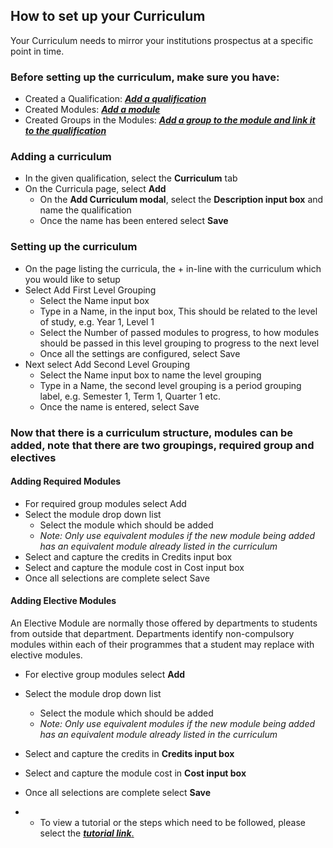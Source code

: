 ## **How to set up your Curriculum**

Your Curriculum needs to mirror your institutions prospectus at a specific point in time. 

### **Before setting up the curriculum, make sure you have:** 

- Created a Qualification: [_**Add a qualification**_](http://help.studentmanager.co.za/en/latest/Qualifications/addaqualification/)
- Created Modules: [_**Add a module**_](http://help.studentmanager.co.za/en/latest/Modules/addamodule/)
- Created Groups in the Modules: [_**Add a group to the module and link it to the qualification**_](http://help.studentmanager.co.za/en/latest/Modules/settingupmodulegroups/)

### **Adding a curriculum**

- In the given qualification, select the **Curriculum** tab
- On the Curricula page, select **Add**
  - On the **Add Curriculum modal**, select the **Description input box** and name the qualification
  - Once the name has been entered select **Save**

### **Setting up the curriculum**

- On the page listing the curricula, the + in-line with the curriculum which you would like to setup
- Select Add First Level Grouping
  - Select the Name input box
  - Type in a Name,  in the input box, This should be related to the level of study, e.g. Year 1, Level 1
  - Select the Number of passed modules to progress, to how modules should be passed in this level grouping to progress to the next level
  - Once all the settings are configured, select Save
- Next select Add Second Level Grouping
  - Select the Name input box to name the level grouping
  - Type in a Name, the second level grouping is a period grouping label, e.g. Semester 1, Term 1, Quarter 1 etc.
  - Once the name is entered, select Save

### Now that there is a curriculum structure, modules can be added, note that there are two groupings, required group and electives

#### **Adding Required Modules**

- For required group modules select Add
- Select the module drop down list
  - Select the module which should be added
  - _Note: Only use equivalent modules if the new module being added has an equivalent module already listed in the curriculum_
- Select and capture the credits in Credits input box
- Select and capture the module cost in Cost input box
- Once all selections are complete select Save

#### **Adding Elective Modules**

An Elective Module are normally those offered by departments to students from outside that department. Departments identify non-compulsory modules within each of their programmes that a student may replace with elective modules. 

- For elective group modules select **Add**
- Select the module drop down list
  - Select the module which should be added
  - _Note: Only use equivalent modules if the new module being added has an equivalent module already listed in the curriculum_
- Select and capture the credits in **Credits input box**
- Select and capture the module cost in **Cost input box**
- Once all selections are complete select **Save**


- - To view a tutorial or the steps which need to be followed, please select the [**_tutorial link_**.](https://www.iorad.com/player/117334/Setting-up-a-Curriculum)






